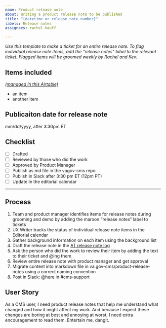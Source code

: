 ```yaml
---
name: Product release note
about: Writing a product release note to be published
title: "[datetime or release note number]"
labels: Release notes
assignees: rachel-kauff

---
```


_Use this template to make a ticket for an entire release note. To flag individual release note items, add the "release notes" label to the relevant ticket. Flagged items will be groomed weekly by Rachel and Kev._

## Items included
*[(managed in this Airtable)](https://airtable.com/tblulo3XrMLuh4N0l/viwL2poNtFAZMeS6Z?blocks=hide)*

- an item
- another item

## Publicaiton date for release note
mm/dd/yyyy, after 3:30pm ET

## Checklist
- [ ] Drafted
- [ ] Reviewed by those who did the work
- [ ] Approved by Product Manager
- [ ] Publish as md file in the vagov-cms repo
- [ ] Publish in Slack after 3:30 pm ET (12pm PT)
- [ ] Update in the editorial calendar

---

## Process
1. Team and product manager identifies items for release notes during grooming and demo by adding the maroon “release notes” label to tickets
2. UX Writer tracks the status of individual release note items in the Editorial calendar
3. Gather background information on each item using the background list
4. Draft the release note in the [AT release note log](https://airtable.com/tblulo3XrMLuh4N0l/viwL2poNtFAZMeS6Z?blocks=hide)
5. Ask the person who did the work to review their item by adding the text to their ticket and @ing them.
6. Review entire release note with product manager and get approval 
7. Migrate content into markdown file in va.gov-cms/product-release-notes using a correct naming convention
8. Post in Slack: @here in #cms-support

## User Story
As a CMS user, I need product release notes that help me understand what changed and how it might affect my work. And because I expect these changes are boring at best and annoying at worst, I need extra encouragement to read them. Entertain me, dangit.
